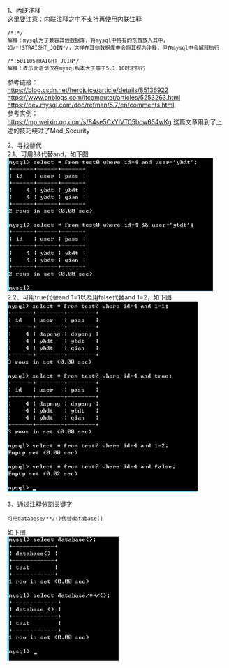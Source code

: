 1、內联注释  
这里要注意：内联注释之中不支持再使用内联注释
```
/*!*/
解释：mysql为了兼容其他数据库，将mysql中特有的东西放入其中，如/*!STRAIGHT_JOIN*/，这样在其他数据库中会将其视为注释，但在mysql中会解释执行
```
```
/*!50110STRAIGHT_JOIN*/
解释：表示此语句仅在mysql版本大于等于5.1.10时才执行
```
参考链接：  
https://blog.csdn.net/herojuice/article/details/85136922  
https://www.cnblogs.com/itcomputer/articles/5253263.html  
https://dev.mysql.com/doc/refman/5.7/en/comments.html  
参考实例：  
https://mp.weixin.qq.com/s/84se5CxYlVT05bcw654wKg 这篇文章用到了上述的技巧绕过了Mod_Security

2、寻找替代  
2.1、可用&&代替and，如下图  
![image](./0.png)  
2.2、可用true代替and 1=1以及用false代替and 1=2，如下图  
![image](./1.png)

3、通过注释分割关键字  
```
可用database/**/()代替database()
```
如下图  
![image](./2.png)
